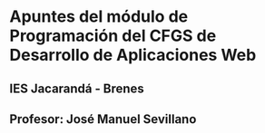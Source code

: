 # Apuntes del módulo de Programación del CFGS de Desarrollo de Aplicaciones Web
## IES Jacarandá - Brenes 
## Profesor: José Manuel Sevillano
